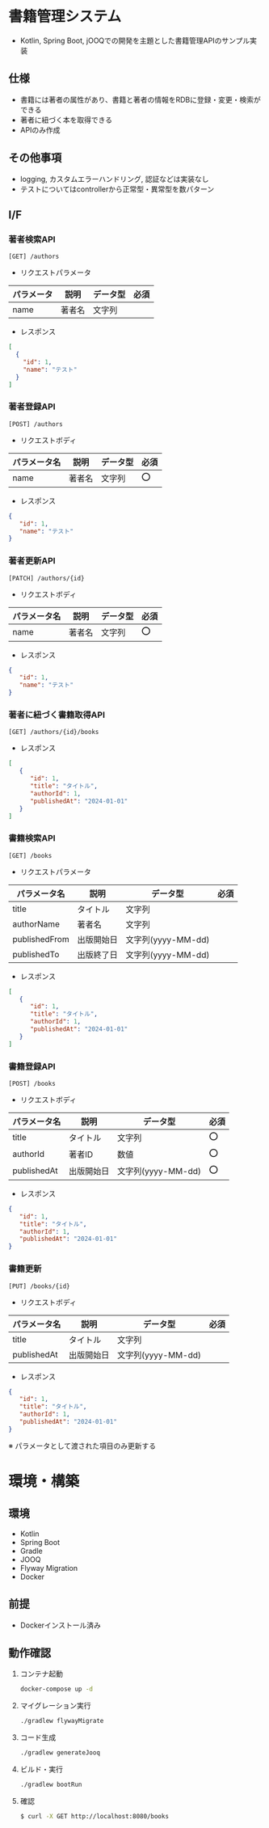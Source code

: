 # 書籍管理システム

- Kotlin, Spring Boot, jOOQでの開発を主題とした書籍管理APIのサンプル実装

## 仕様

- 書籍には著者の属性があり、書籍と著者の情報をRDBに登録・変更・検索ができる
- 著者に紐づく本を取得できる
- APIのみ作成

## その他事項

- logging, カスタムエラーハンドリング, 認証などは実装なし
- テストについてはcontrollerから正常型・異常型を数パターン

## I/F

### 著者検索API

`[GET] /authors`

- リクエストパラメータ

| パラメータ | 説明  | データ型 | 必須 |
|-------|-----|------|----|
| name  | 著者名 | 文字列  |    |

- レスポンス

```json
[
  {
    "id": 1,
    "name": "テスト"
  }
]
```

### 著者登録API

`[POST] /authors`

- リクエストボディ

| パラメータ名 | 説明  | データ型 | 必須 |
|--------|-----|------|----|
| name   | 著者名 | 文字列  | ⭕️ |

- レスポンス

```json
{
   "id": 1,
   "name": "テスト"
}
```

### 著者更新API

`[PATCH] /authors/{id}`

- リクエストボディ

| パラメータ名 | 説明  | データ型 | 必須 |
|--------|-----|------|----|
| name   | 著者名 | 文字列  | ⭕️ |

- レスポンス

```json
{
   "id": 1,
   "name": "テスト"
}
```

### 著者に紐づく書籍取得API

`[GET] /authors/{id}/books`

- レスポンス

```json
[
   {
      "id": 1,
      "title": "タイトル",
      "authorId": 1,
      "publishedAt": "2024-01-01"
   }
]
```

### 書籍検索API

`[GET] /books`

- リクエストパラメータ

| パラメータ名        | 説明    | データ型            | 必須 |
|---------------|-------|-----------------|----|
| title         | タイトル  | 文字列             |    |
| authorName    | 著者名   | 文字列             |    |
| publishedFrom | 出版開始日 | 文字列(yyyy-MM-dd) |    |
| publishedTo   | 出版終了日 | 文字列(yyyy-MM-dd) |    |

- レスポンス

```json
[
   {
      "id": 1,
      "title": "タイトル",
      "authorId": 1,
      "publishedAt": "2024-01-01"
   }
]
```

### 書籍登録API

`[POST] /books`

- リクエストボディ

| パラメータ名      | 説明    | データ型            | 必須 |
|-------------|-------|-----------------|----|
| title       | タイトル  | 文字列             | ⭕️ |
| authorId    | 著者ID  | 数値              | ⭕️ |
| publishedAt | 出版開始日 | 文字列(yyyy-MM-dd) | ⭕️ |

- レスポンス

```json
{
   "id": 1,
   "title": "タイトル",
   "authorId": 1,
   "publishedAt": "2024-01-01"
}
```

### 書籍更新

`[PUT] /books/{id}`

- リクエストボディ

| パラメータ名      | 説明    | データ型            | 必須 |
|-------------|-------|-----------------|----|
| title       | タイトル  | 文字列             |    |
| publishedAt | 出版開始日 | 文字列(yyyy-MM-dd) |    |

- レスポンス

```json
{
   "id": 1,
   "title": "タイトル",
   "authorId": 1,
   "publishedAt": "2024-01-01"
}
```

※ パラメータとして渡された項目のみ更新する

# 環境・構築

## 環境

* Kotlin
* Spring Boot
* Gradle
* JOOQ
* Flyway Migration
* Docker

## 前提

- Dockerインストール済み

## 動作確認

1. コンテナ起動
   ~~~bash
   docker-compose up -d
2. マイグレーション実行
   ~~~bash
   ./gradlew flywayMigrate
   ~~~
3. コード生成
   ~~~bash
   ./gradlew generateJooq
   ~~~
4. ビルド・実行
   ~~~bash
   ./gradlew bootRun
   ~~~
5. 確認
   ~~~bash
   $ curl -X GET http://localhost:8080/books
   ~~~
